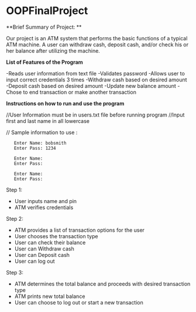 # OOPFinalProject

**Brief Summary of Project: **

Our project is an ATM system that performs the basic functions of a typical ATM machine. A user can withdraw cash, deposit cash, and/or check his or her balance after utilizing the machine. 

**List of Features of the Program**

-Reads user information from text file
-Validates password
-Allows user to input correct credentials 3 times
-Withdraw cash based on desired amount
-Deposit cash based on desired amount
-Update new balance amount
-Chose to end transaction or make another transaction

**Instructions on how to run and use the program**

//User Information must be in users.txt file before running program
//Input first and last name in all lowercase

// Sample information to use :
           
       Enter Name: bobsmith
       Enter Pass: 1234
       
       Enter Name:
       Enter Pass: 
       
       Enter Name:
       Enter Pass: 
       
Step 1:
  - User inputs name and pin
  - ATM verifies credentials

Step 2:
  - ATM provides a list of transaction options for the user
  - User chooses the transaction type
  - User can check their balance
  - User can Withdraw cash
  - User can Deposit cash
  - User can log out

Step 3:
  - ATM determines the total balance and proceeds with desired transaction type
  - ATM prints new total balance 
  - User can choose to log out or start a new transaction

